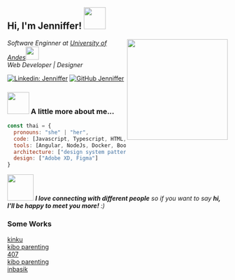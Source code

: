 <!--### Hi there 👋-->

<!--
**Jenniffer-G/Jenniffer-G** is a ✨ _special_ ✨ repository because its `README.md` (this file) appears on your GitHub profile.

Here are some ideas to get you started:

- 🔭 I’m currently working on ...
- 🌱 I’m currently learning ...
- 👯 I’m looking to collaborate on ...
- 🤔 I’m looking for help with ...
- 💬 Ask me about ...
- 📫 How to reach me: ...
- 😄 Pronouns: ...
- ⚡ Fun fact: ...
-->

<h2> Hi, I'm Jenniffer! <img src="https://media.giphy.com/media/mGcNjsfWAjY5AEZNw6/giphy.gif" width="50"></h2>
<img align='right' src="https://media.giphy.com/media/ieyl9zmCjO4b4t6qoY/giphy.gif" width="230">
<p><em>Software Enginner at <a href="https://uniandes.edu.co">University of Andes</a><img src="https://media.giphy.com/media/fYSnHlufseco8Fh93Z/giphy.gif" width="30"></br>Web Developer | Designer </em></p>


[![Linkedin: Jenniffer](https://img.shields.io/badge/-jenniffergonzalez-blue?style=flat-square&logo=Linkedin&logoColor=white&link=https://www.linkedin.com/in/jenniffergonzalez/)](https://www.linkedin.com/in/jenniffergonzalez/)
[![GitHub Jenniffer](https://img.shields.io/github/followers/Jenniffer-G?label=follow&style=social)](https://https://github.com/Jenniffer-G)


### <img src="https://media.giphy.com/media/VgCDAzcKvsR6OM0uWg/giphy.gif" width="50"> A little more about me...  

```javascript
const thai = {
  pronouns: "she" | "her",
  code: [Javascript, Typescript, HTML, CSS, PHP, Python, Mysql, JQuery, Sqlite, MongoDB],
  tools: [Angular, NodeJs, Docker, Boostrap, Tailwindcss, Wordpress, React, Git],
  architecture: ["design system pattern"],
  design: ["Adobe XD, Figma"]
}
```

<img src="https://media.giphy.com/media/LnQjpWaON8nhr21vNW/giphy.gif" width="60"> <em><b>I love connecting with different people</b> so if you want to say <b>hi, I'll be happy to meet you more!</b> :)</em>

<h3> Some Works </h3>
<a href=""https://www.kinku.co/> kinku </a>
<br>
<a href="https://www.kiboparenting.com/"> kibo parenting </a>
<br>
<a href="https://www.407cre.com/es/"> 407 </a>
<br>
<a href="https://www.kiboparenting.com/"> kibo parenting </a>
<br>
<a href="https://inbasik.com/"> inbasik </a>
<br>



